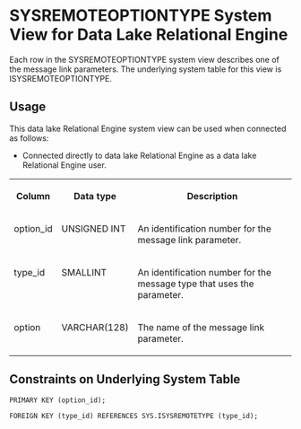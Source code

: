 <!-- loio3be9e67e6c5f10148d62c6cd2ae10104 -->

# SYSREMOTEOPTIONTYPE System View for Data Lake Relational Engine

Each row in the SYSREMOTEOPTIONTYPE system view describes one of the message link parameters. The underlying system table for this view is ISYSREMOTEOPTIONTYPE.



<a name="loio3be9e67e6c5f10148d62c6cd2ae10104__section_v1w_qbq_b4b"/>

## Usage

This data lake Relational Engine system view can be used when connected as follows:

-   Connected directly to data lake Relational Engine as a data lake Relational Engine user.




<table>
<tr>
<th valign="top">

Column

</th>
<th valign="top">

Data type

</th>
<th valign="top">

Description

</th>
</tr>
<tr>
<td valign="top">

option\_id

</td>
<td valign="top">

UNSIGNED INT

</td>
<td valign="top">

An identification number for the message link parameter.

</td>
</tr>
<tr>
<td valign="top">

type\_id

</td>
<td valign="top">

SMALLINT

</td>
<td valign="top">

An identification number for the message type that uses the parameter.

</td>
</tr>
<tr>
<td valign="top">

option

</td>
<td valign="top">

VARCHAR\(128\)

</td>
<td valign="top">

The name of the message link parameter.

</td>
</tr>
</table>



## Constraints on Underlying System Table

```
PRIMARY KEY (option_id);
```

```
FOREIGN KEY (type_id) REFERENCES SYS.ISYSREMOTETYPE (type_id);
```

